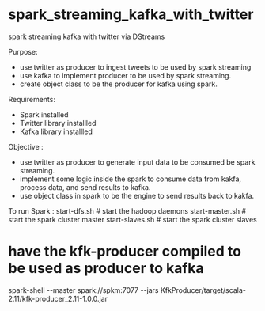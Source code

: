 # spark_streaming_kafka_with_twitter
spark streaming kafka with twitter via DStreams

Purpose:
- use twitter as producer to ingest tweets to be used by spark streaming 
- use kafka to implement producer to be used by spark streaming.
- create object class to be the producer for kafka using spark.

Requirements:
- Spark installed
- Twitter library installled
- Kafka library installled

Objective :
- use twitter as producer to generate input data to be consumed be spark streaming.
- implement some logic inside the spark to consume data from kakfa, process data, and send results to kafka.
- use object class in spark to be the engine to send results back to kakfa.

To run Spark :
start-dfs.sh      # start the hadoop daemons
start-master.sh   # start the spark cluster master 
start-slaves.sh   # start the spark cluster slaves
# have the kfk-producer compiled to be used as producer to kafka
spark-shell --master spark://spkm:7077 --jars KfkProducer/target/scala-2.11/kfk-producer_2.11-1.0.0.jar